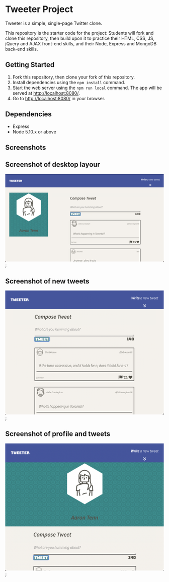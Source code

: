 # Tweeter Project

Tweeter is a simple, single-page Twitter clone.

This repository is the starter code for the project: Students will fork and clone this repository, then build upon it to practice their HTML, CSS, JS, jQuery and AJAX front-end skills, and their Node, Express and MongoDB back-end skills.

## Getting Started

1. Fork this repository, then clone your fork of this repository.
2. Install dependencies using the `npm install` command.
3. Start the web server using the `npm run local` command. The app will be served at <http://localhost:8080/>.
4. Go to <http://localhost:8080/> in your browser.

## Dependencies

- Express
- Node 5.10.x or above

## Screenshots

## Screenshot of desktop layour
!["Screenshot of desktop layout"](https://github.com/tennaaro/tweeter/blob/master/docs/desktop-layout.png?raw=true);

## Screenshot of new tweets
!["Screenshot of new tweets"](https://github.com/tennaaro/tweeter/blob/master/docs/view-of-new-tweets.png?raw=true);

## Screenshot of profile and tweets
!["Screenshot of profile and tweets"](https://github.com/tennaaro/tweeter/blob/master/docs/view-of-profile-and-tweets.png?raw=true);



